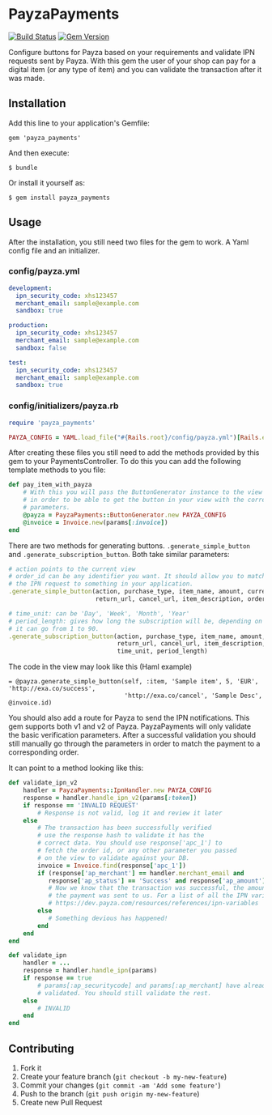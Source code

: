 # PayzaPayments
[![Build Status](https://travis-ci.org/supernova32/payza_payments.png?branch=master)](https://travis-ci.org/supernova32/payza_payments)
[![Gem Version](https://badge.fury.io/rb/payza_payments.png)](http://badge.fury.io/rb/payza_payments)

Configure buttons for Payza based on your requirements and validate IPN requests sent by Payza.
With this gem the user of your shop can pay for a digital item (or any type of item) and you can validate the transaction
after it was made.

## Installation

Add this line to your application's Gemfile:

    gem 'payza_payments'

And then execute:

    $ bundle

Or install it yourself as:

    $ gem install payza_payments

## Usage

After the installation, you still need two files for the gem to work. A Yaml config file and an initializer.

### config/payza.yml
```yaml
development:
  ipn_security_code: xhs123457
  merchant_email: sample@example.com
  sandbox: true

production:
  ipn_security_code: xhs123457
  merchant_email: sample@example.com
  sandbox: false

test:
  ipn_security_code: xhs123457
  merchant_email: sample@example.com
  sandbox: true
```

### config/initializers/payza.rb
```ruby
require 'payza_payments'

PAYZA_CONFIG = YAML.load_file("#{Rails.root}/config/payza.yml")[Rails.env].symbolize_keys
```

After creating these files you still need to add the methods provided by this gem to your PaymentsController.
To do this you can add the following template methods to you file:

```ruby
def pay_item_with_payza
    # With this you will pass the ButtonGenerator instance to the view
    # in order to be able to get the button in your view with the correct
    # parameters.
    @payza = PayzaPayments::ButtonGenerator.new PAYZA_CONFIG
    @invoice = Invoice.new(params[:invoice])
end
```

There are two methods for generating buttons. `.generate_simple_button` and
`.generate_subscription_button`. Both take similar parameters:
```ruby
# action points to the current view
# order_id can be any identifier you want. It should allow you to match
# the IPN request to something in your application.
.generate_simple_button(action, purchase_type, item_name, amount, currency,
                        return_url, cancel_url, item_description, order_id)

# time_unit: can be 'Day', 'Week', 'Month', 'Year'
# period_length: gives how long the subscription will be, depending on time_unit
# it can go from 1 to 90.
.generate_subscription_button(action, purchase_type, item_name, amount, currency,
                              return_url, cancel_url, item_description, order_id,
                              time_unit, period_length)
```
The code in the view may look like this (Haml example)
```haml
= @payza.generate_simple_button(self, :item, 'Sample item', 5, 'EUR', 'http://exa.co/success',
                                'http://exa.co/cancel', 'Sample Desc', @invoice.id)

```
You should also add a route for Payza to send the IPN notifications. This gem supports both v1 and v2
of Payza. PayzaPayments will only validate the basic verification parameters. After a successful validation
you should still manually go through the parameters in order to match the payment to a corresponding order.

It can point to a method looking like this:

```ruby
def validate_ipn_v2
    handler = PayzaPayments::IpnHandler.new PAYZA_CONFIG
    response = handler.handle_ipn_v2(params[:token])
    if response == 'INVALID REQUEST'
        # Response is not valid, log it and review it later
    else
        # The transaction has been successfully verified
        # use the response hash to validate it has the
        # correct data. You should use response['apc_1'] to
        # fetch the order id, or any other parameter you passed
        # on the view to validate against your DB.
        invoice = Invoice.find(response['apc_1'])
        if (response['ap_merchant'] == handler.merchant_email and
           response['ap_status'] == 'Success' and response['ap_amount'] == invoice.amount)
           # Now we know that the transaction was successful, the amount matches and
           # the payment was sent to us. For a list of all the IPN variables go to
           # https://dev.payza.com/resources/references/ipn-variables
        else
           # Something devious has happened!
        end
    end
end

def validate_ipn
    handler = ...
    response = handler.handle_ipn(params)
    if response == true
        # params[:ap_securitycode] and params[:ap_merchant] have already been
        # validated. You should still validate the rest.
    else
        # INVALID
    end
end

```

## Contributing

1. Fork it
2. Create your feature branch (`git checkout -b my-new-feature`)
3. Commit your changes (`git commit -am 'Add some feature'`)
4. Push to the branch (`git push origin my-new-feature`)
5. Create new Pull Request
